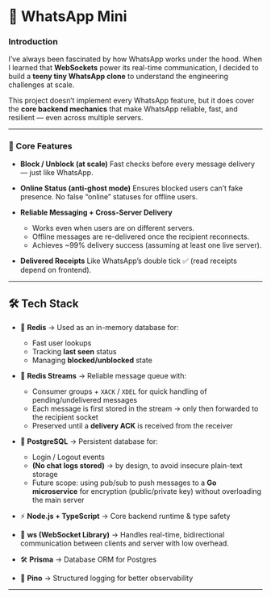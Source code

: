# 📱 WhatsApp Mini

### Introduction

I’ve always been fascinated by how WhatsApp works under the hood. When I learned that **WebSockets** power its real-time communication, I decided to build a **teeny tiny WhatsApp clone** to understand the engineering challenges at scale.

This project doesn’t implement every WhatsApp feature, but it does cover the **core backend mechanics** that make WhatsApp reliable, fast, and resilient — even across multiple servers.

---

### 🚀 Core Features

* **Block / Unblock (at scale)**
  Fast checks before every message delivery — just like WhatsApp.

* **Online Status (anti-ghost mode)**
  Ensures blocked users can’t fake presence. No false “online” statuses for offline users.

* **Reliable Messaging + Cross-Server Delivery**

  * Works even when users are on different servers.
  * Offline messages are re-delivered once the recipient reconnects.
  * Achieves \~99% delivery success (assuming at least one live server).

* **Delivered Receipts**
  Like WhatsApp’s double tick ✅ (read receipts depend on frontend).

---

## 🛠️ Tech Stack

* 🧠 **Redis** → Used as an in-memory database for:

  * Fast user lookups
  * Tracking **last seen** status
  * Managing **blocked/unblocked** state

* 📜 **Redis Streams** → Reliable message queue with:

  * Consumer groups + `XACK` / `XDEL` for quick handling of pending/undelivered messages
  * Each message is first stored in the stream → only then forwarded to the recipient socket
  * Preserved until a **delivery ACK** is received from the receiver

* 🐘 **PostgreSQL** → Persistent database for:

  * Login / Logout events
  * **(No chat logs stored)** → by design, to avoid insecure plain-text storage
  * Future scope: using pub/sub to push messages to a **Go microservice** for encryption (public/private key) without overloading the main server

* ⚡ **Node.js + TypeScript** → Core backend runtime & type safety

* 🔌 **ws (WebSocket Library)** → Handles real-time, bidirectional communication between clients and server with low overhead.

* 🛠️ **Prisma** → Database ORM for Postgres

* 📖 **Pino** → Structured logging for better observability

---



